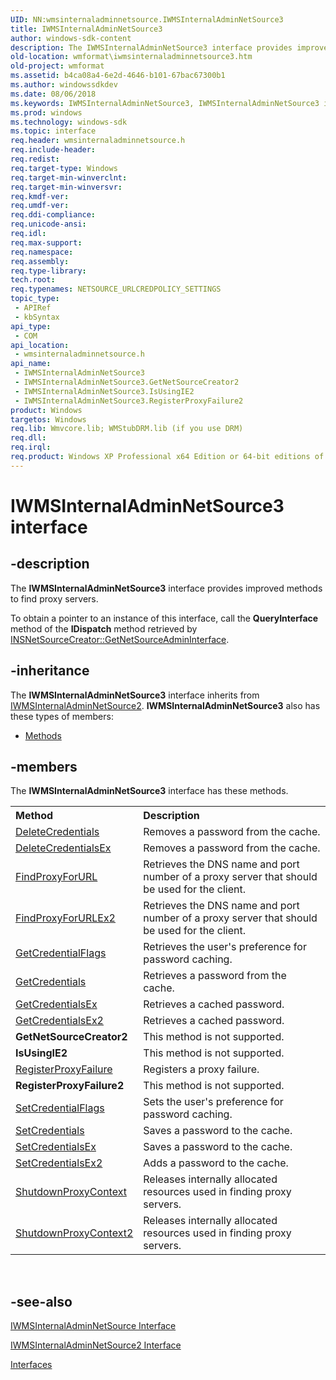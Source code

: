 ```yaml
---
UID: NN:wmsinternaladminnetsource.IWMSInternalAdminNetSource3
title: IWMSInternalAdminNetSource3
author: windows-sdk-content
description: The IWMSInternalAdminNetSource3 interface provides improved methods to find proxy servers.To obtain a pointer to an instance of this interface, call the QueryInterface method of the IDispatch method retrieved by INSNetSourceCreator::GetNetSourceAdminInterface.
old-location: wmformat\iwmsinternaladminnetsource3.htm
old-project: wmformat
ms.assetid: b4ca08a4-6e2d-4646-b101-67bac67300b1
ms.author: windowssdkdev
ms.date: 08/06/2018
ms.keywords: IWMSInternalAdminNetSource3, IWMSInternalAdminNetSource3 interface [windows Media Format], IWMSInternalAdminNetSource3 interface [windows Media Format],described, IWMSInternalAdminNetSource3Interface, wmformat.iwmsinternaladminnetsource3, wmsinternaladminnetsource/IWMSInternalAdminNetSource3
ms.prod: windows
ms.technology: windows-sdk
ms.topic: interface
req.header: wmsinternaladminnetsource.h
req.include-header: 
req.redist: 
req.target-type: Windows
req.target-min-winverclnt: 
req.target-min-winversvr: 
req.kmdf-ver: 
req.umdf-ver: 
req.ddi-compliance: 
req.unicode-ansi: 
req.idl: 
req.max-support: 
req.namespace: 
req.assembly: 
req.type-library: 
tech.root: 
req.typenames: NETSOURCE_URLCREDPOLICY_SETTINGS
topic_type:
 - APIRef
 - kbSyntax
api_type:
 - COM
api_location:
 - wmsinternaladminnetsource.h
api_name:
 - IWMSInternalAdminNetSource3
 - IWMSInternalAdminNetSource3.GetNetSourceCreator2
 - IWMSInternalAdminNetSource3.IsUsingIE2
 - IWMSInternalAdminNetSource3.RegisterProxyFailure2
product: Windows
targetos: Windows
req.lib: Wmvcore.lib; WMStubDRM.lib (if you use DRM)
req.dll: 
req.irql: 
req.product: Windows XP Professional x64 Edition or 64-bit editions of     Windows Server 2003
---
```


# IWMSInternalAdminNetSource3 interface


## -description



The <b>IWMSInternalAdminNetSource3</b> interface provides improved methods to find proxy servers.

To obtain a pointer to an instance of this interface, call the <b>QueryInterface</b> method of the <b>IDispatch</b> method retrieved by <a href="https://msdn.microsoft.com/147b431f-84ed-40b9-85a8-3c220b56cd3f">INSNetSourceCreator::GetNetSourceAdminInterface</a>.




## -inheritance

The <b xmlns:loc="http://microsoft.com/wdcml/l10n">IWMSInternalAdminNetSource3</b> interface inherits from <a href="https://msdn.microsoft.com/6d334725-11d5-4249-a83d-fc8c1c35a56f">IWMSInternalAdminNetSource2</a>. <b>IWMSInternalAdminNetSource3</b> also has these types of members:
<ul>
<li><a href="https://docs.microsoft.com/">Methods</a></li>
</ul>

## -members

The <b>IWMSInternalAdminNetSource3</b> interface has these methods.
<table class="members" id="memberListMethods">
<tr>
<th align="left" width="37%">Method</th>
<th align="left" width="63%">Description</th>
</tr>
<tr data="declared;">
<td align="left" width="37%">
<a href="https://msdn.microsoft.com/16144c10-419c-4e6a-bc96-2f429c793257">DeleteCredentials</a>
</td>
<td align="left" width="63%">
Removes a password from the cache.

</td>
</tr>
<tr data="declared;">
<td align="left" width="37%">
<a href="https://msdn.microsoft.com/06d82f1d-b965-40fb-8a79-904ba5af7191">DeleteCredentialsEx</a>
</td>
<td align="left" width="63%">
Removes a password from the cache.

</td>
</tr>
<tr data="declared;">
<td align="left" width="37%">
<a href="https://msdn.microsoft.com/5c05ed2b-98ff-417c-bc48-4e8a3dd95460">FindProxyForURL</a>
</td>
<td align="left" width="63%">
Retrieves the DNS name and port number of a proxy server that should be used for the client.

</td>
</tr>
<tr data="declared;">
<td align="left" width="37%">
<a href="https://msdn.microsoft.com/03c52ed2-bf77-4013-89d6-544d048f1056">FindProxyForURLEx2</a>
</td>
<td align="left" width="63%">
Retrieves the DNS name and port number of a proxy server that should be used for the client.

</td>
</tr>
<tr data="declared;">
<td align="left" width="37%">
<a href="https://msdn.microsoft.com/781b2868-c8e2-4d92-98f2-c2950fac3d9b">GetCredentialFlags</a>
</td>
<td align="left" width="63%">
Retrieves the user's preference for password caching.

</td>
</tr>
<tr data="declared;">
<td align="left" width="37%">
<a href="https://msdn.microsoft.com/e4d6bcc3-a32b-4270-8b43-f3b6a5046fd6">GetCredentials</a>
</td>
<td align="left" width="63%">
Retrieves a password from the cache.

</td>
</tr>
<tr data="declared;">
<td align="left" width="37%">
<a href="https://msdn.microsoft.com/5840fe0b-34f6-4e39-b55f-7e07b7795e52">GetCredentialsEx</a>
</td>
<td align="left" width="63%">
Retrieves a cached password.

</td>
</tr>
<tr data="declared;">
<td align="left" width="37%">
<a href="https://msdn.microsoft.com/e351f403-4699-4666-b98f-2aed0b80e548">GetCredentialsEx2</a>
</td>
<td align="left" width="63%">
Retrieves a cached password.

</td>
</tr>
<tr data="declared;">
<td align="left" width="37%"><b>GetNetSourceCreator2</b></td>
<td align="left" width="63%">
This method is not supported.

</td>
</tr>
<tr data="declared;">
<td align="left" width="37%"><b>IsUsingIE2</b></td>
<td align="left" width="63%">
This method is not supported.

</td>
</tr>
<tr data="declared;">
<td align="left" width="37%">
<a href="https://msdn.microsoft.com/50a41a98-2827-425e-91fc-5196996abe98">RegisterProxyFailure</a>
</td>
<td align="left" width="63%">
Registers a proxy failure.   

</td>
</tr>
<tr data="declared;">
<td align="left" width="37%"><b>RegisterProxyFailure2</b></td>
<td align="left" width="63%">
This method is not supported.

</td>
</tr>
<tr data="declared;">
<td align="left" width="37%">
<a href="https://msdn.microsoft.com/af6208b3-84f6-44d1-9587-140044f2b2f0">SetCredentialFlags</a>
</td>
<td align="left" width="63%">
Sets the user's preference for password caching.

</td>
</tr>
<tr data="declared;">
<td align="left" width="37%">
<a href="https://msdn.microsoft.com/c0655ed3-8d14-447a-b74f-054498eb75e9">SetCredentials</a>
</td>
<td align="left" width="63%">
Saves a password to the cache.

</td>
</tr>
<tr data="declared;">
<td align="left" width="37%">
<a href="https://msdn.microsoft.com/ca45626e-3f4d-415d-a4d1-90ce0177bd10">SetCredentialsEx</a>
</td>
<td align="left" width="63%">
Saves a password to the cache.

</td>
</tr>
<tr data="declared;">
<td align="left" width="37%">
<a href="https://msdn.microsoft.com/6d4fbd40-46f8-4f9e-b2bc-43c09acf4d67">SetCredentialsEx2</a>
</td>
<td align="left" width="63%">
Adds a password to the cache.

</td>
</tr>
<tr data="declared;">
<td align="left" width="37%">
<a href="https://msdn.microsoft.com/95c6f641-e0b1-4391-b4bd-b43c03a330b4">ShutdownProxyContext</a>
</td>
<td align="left" width="63%">
Releases internally allocated resources used in finding proxy servers.

</td>
</tr>
<tr data="declared;">
<td align="left" width="37%">
<a href="https://msdn.microsoft.com/83f4f504-6447-4792-9fc2-1bf479f1e6a2">ShutdownProxyContext2</a>
</td>
<td align="left" width="63%">
Releases internally allocated resources used in finding proxy servers.

</td>
</tr>
</table> 


## -see-also




<a href="https://msdn.microsoft.com/0fbdad85-d94a-4598-bb25-f733df33692a">IWMSInternalAdminNetSource Interface</a>



<a href="https://msdn.microsoft.com/6d334725-11d5-4249-a83d-fc8c1c35a56f">IWMSInternalAdminNetSource2 Interface</a>



<a href="https://msdn.microsoft.com/c61a0739-09f2-497f-a2cd-d3f2472738e3">Interfaces</a>
 

 

